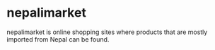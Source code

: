 # nepalimarket
nepalimarket is online shopping sites where products that are mostly imported from Nepal can be found.
